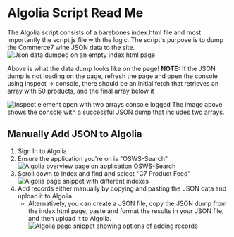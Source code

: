 # Algolia Script Read Me
The Algolia script consists of a barebones index.html file and most importantly the script.js file with the logic. The script's purpose is to dump the Commerce7 wine JSON data to the site.
![Json data dumped on an empty index.html page](https://user-images.githubusercontent.com/107439981/207158899-51e26142-cd50-4f37-bd22-2b1039c2c504.png)

Above is what the data dump looks like on the page! **NOTE:** If the JSON dump is not loading on the page, refresh the page and open the console using inspect -> console, there should be an initial fetch that retrieves an array with 50 products, and the final array below it 

![Inspect element open with two arrays console logged](https://user-images.githubusercontent.com/107439981/207164687-689d0c7a-7ed0-46d9-a301-fc5329094807.png)
The image above shows the console with a successful JSON dump that includes two arrays.
 
## Manually Add JSON to Algolia
1. Sign In to Algolia
2. Ensure the application you're on is "OSWS-Search"
![Algolia overview page on application OSWS-Search](https://user-images.githubusercontent.com/107439981/207161042-579e2f56-f03e-4357-ba1e-84f7121833a0.png)
3. Scroll down to Index and find and select "C7 Product Feed"
![Algolia page snippet with different indexes ](https://user-images.githubusercontent.com/107439981/207161333-3733e85e-b224-4f9a-87de-dbe383ef1413.png)
4. Add records either manually by copying and pasting the JSON data and upload it to Algolia.
   - Alternatively, you can create a JSON file, copy the JSON dump from the index.html page, paste and format the results in your JSON file, and then upload it to Algolia.
![Algolia page snippet showing options of adding records](https://user-images.githubusercontent.com/107439981/207161579-72fc9201-a2e1-42cd-9800-ab55d2e98096.png)
